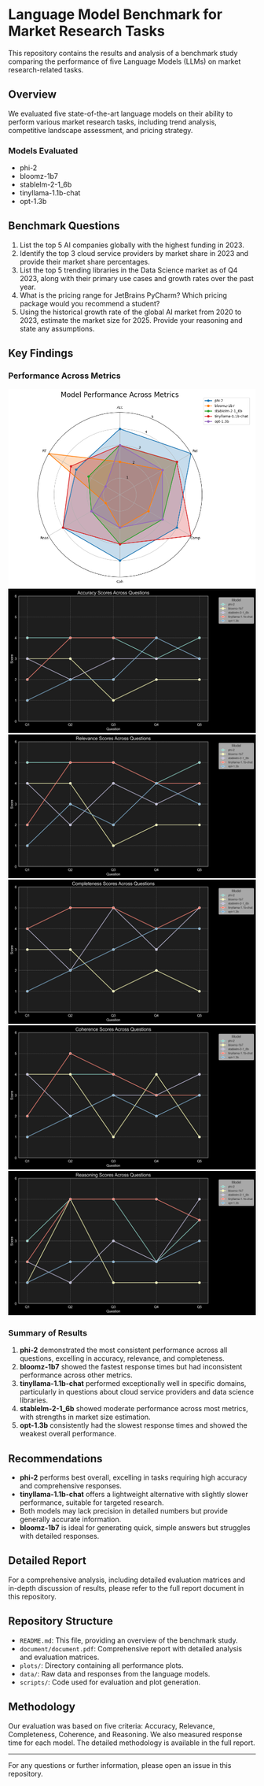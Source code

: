 # Language Model Benchmark for Market Research Tasks

This repository contains the results and analysis of a benchmark study comparing the performance of five Language Models (LLMs) on market research-related tasks.

## Overview

We evaluated five state-of-the-art language models on their ability to perform various market research tasks, including trend analysis, competitive landscape assessment, and pricing strategy.

### Models Evaluated
- phi-2
- bloomz-1b7
- stablelm-2-1_6b
- tinyllama-1.1b-chat
- opt-1.3b

## Benchmark Questions

1. List the top 5 AI companies globally with the highest funding in 2023.
2. Identify the top 3 cloud service providers by market share in 2023 and provide their market share percentages.
3. List the top 5 trending libraries in the Data Science market as of Q4 2023, along with their primary use cases and growth rates over the past year.
4. What is the pricing range for JetBrains PyCharm? Which pricing package would you recommend a student?
5. Using the historical growth rate of the global AI market from 2020 to 2023, estimate the market size for 2025. Provide your reasoning and state any assumptions.

## Key Findings

### Performance Across Metrics
![Overall Performance](graphs/OverallPerformanceAcrossMetrics.png)
![Accuracy Scores](graphs/accuracy_across_questions_plot.png)
![Relevance Scores](graphs/relevance_across_questions_plot.png)
![Completeness Scores](graphs/completeness_across_questions_plot.png)
![Coherence Scores](graphs/coherence_across_questions_plot.png)
![Reasoning Scores](graphs/reasoning_across_questions_plot.png)

### Summary of Results

1. **phi-2** demonstrated the most consistent performance across all questions, excelling in accuracy, relevance, and completeness.
2. **bloomz-1b7** showed the fastest response times but had inconsistent performance across other metrics.
3. **tinyllama-1.1b-chat** performed exceptionally well in specific domains, particularly in questions about cloud service providers and data science libraries.
4. **stablelm-2-1_6b** showed moderate performance across most metrics, with strengths in market size estimation.
5. **opt-1.3b** consistently had the slowest response times and showed the weakest overall performance.

## Recommendations

- **phi-2** performs best overall, excelling in tasks requiring high accuracy and comprehensive responses.
- **tinyllama-1.1b-chat** offers a lightweight alternative with slightly slower performance, suitable for targeted research.
- Both models may lack precision in detailed numbers but provide generally accurate information.
- **bloomz-1b7** is ideal for generating quick, simple answers but struggles with detailed responses.

## Detailed Report

For a comprehensive analysis, including detailed evaluation matrices and in-depth discussion of results, please refer to the full report document in this repository.

## Repository Structure

- `README.md`: This file, providing an overview of the benchmark study.
- `document/document.pdf`: Comprehensive report with detailed analysis and evaluation matrices.
- `plots/`: Directory containing all performance plots.
- `data/`: Raw data and responses from the language models.
- `scripts/`: Code used for evaluation and plot generation.

## Methodology

Our evaluation was based on five criteria: Accuracy, Relevance, Completeness, Coherence, and Reasoning. We also measured response time for each model. The detailed methodology is available in the full report.

---

For any questions or further information, please open an issue in this repository.
